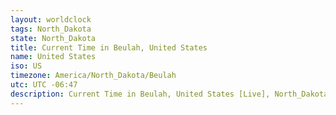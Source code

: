 ```yaml
---
layout: worldclock
tags: North_Dakota
state: North_Dakota
title: Current Time in Beulah, United States
name: United States
iso: US
timezone: America/North_Dakota/Beulah
utc: UTC -06:47
description: Current Time in Beulah, United States [Live], North_Dakota. Live update now time in Beulah, timezone America/North_Dakota/Beulah, UTC -06:47, Country ISO code & Current Local Time.
---
```


